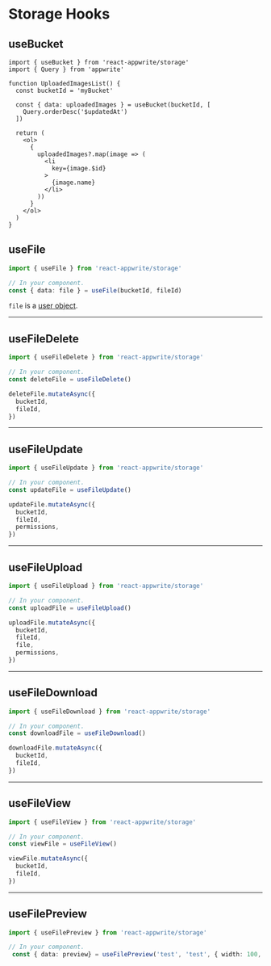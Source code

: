 # Storage Hooks

## useBucket

```tsx
import { useBucket } from 'react-appwrite/storage'
import { Query } from 'appwrite'

function UploadedImagesList() {
  const bucketId = 'myBucket'
  
  const { data: uploadedImages } = useBucket(bucketId, [
    Query.orderDesc('$updatedAt')
  ])
  
  return (
    <ol>
      {
        uploadedImages?.map(image => (
          <li
            key={image.$id}
          >
            {image.name}
          </li>
        ))
      }
    </ol>
  )
}
```

## useFile

```typescript
import { useFile } from 'react-appwrite/storage'

// In your component.
const { data: file } = useFile(bucketId, fileId)
```

`file` is a [user object](https://appwrite.io/docs/models/file).

---

## useFileDelete

```typescript
import { useFileDelete } from 'react-appwrite/storage'

// In your component.
const deleteFile = useFileDelete()

deleteFile.mutateAsync({
  bucketId,
  fileId,
})
```

---

## useFileUpdate

```typescript
import { useFileUpdate } from 'react-appwrite/storage'

// In your component.
const updateFile = useFileUpdate()

updateFile.mutateAsync({
  bucketId,
  fileId,
  permissions,
})
```

---

## useFileUpload

```typescript
import { useFileUpload } from 'react-appwrite/storage'

// In your component.
const uploadFile = useFileUpload()

uploadFile.mutateAsync({
  bucketId,
  fileId,
  file,
  permissions,
})
```

---

## useFileDownload

```typescript
import { useFileDownload } from 'react-appwrite/storage'

// In your component.
const downloadFile = useFileDownload()

downloadFile.mutateAsync({
  bucketId,
  fileId,
})
```

---

## useFileView

```typescript
import { useFileView } from 'react-appwrite/storage'

// In your component.
const viewFile = useFileView()

viewFile.mutateAsync({
  bucketId,
  fileId,
})
```

---

## useFilePreview

```typescript
import { useFilePreview } from 'react-appwrite/storage'

// In your component.
 const { data: preview} = useFilePreview('test', 'test', { width: 100, height: 100 })
```